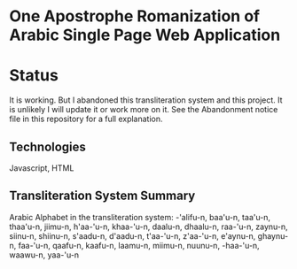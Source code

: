 # One Apostrophe Romanization of Arabic Single Page Web Application

# Status
It is working.
But I abandoned this transliteration system and this project. It is unlikely I will update it or work more on it. See the Abandonment notice file in this repository for a full explanation.

## Technologies
Javascript, HTML

## Transliteration System Summary
Arabic Alphabet in the transliteration system:
-'alifu-n, baa'u-n, taa'u-n, thaa'u-n, jiimu-n, h'aa-'u-n, khaa-'u-n, daalu-n, dhaalu-n, raa-'u-n, zaynu-n, siinu-n, shiinu-n, s'aadu-n, d'aadu-n, t'aa-'u-n, z'aa-'u-n, e'aynu-n, ghaynu-n, faa-'u-n, qaafu-n, kaafu-n, laamu-n, miimu-n, nuunu-n, -haa-'u-n, waawu-n, yaa-'u-n

